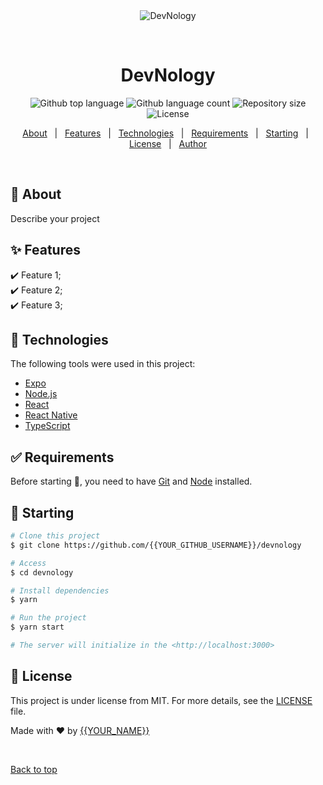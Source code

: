 <div align="center" id="top"> 
  <img src="./.github/app.gif" alt="DevNology" />

  &#xa0;

  <!-- <a href="https://devnology.netlify.app">Demo</a> -->
</div>

<h1 align="center">DevNology</h1>

<p align="center">
  <img alt="Github top language" src="https://img.shields.io/github/languages/top/{{YOUR_GITHUB_USERNAME}}/devnology?color=56BEB8">

  <img alt="Github language count" src="https://img.shields.io/github/languages/count/{{YOUR_GITHUB_USERNAME}}/devnology?color=56BEB8">

  <img alt="Repository size" src="https://img.shields.io/github/repo-size/{{YOUR_GITHUB_USERNAME}}/devnology?color=56BEB8">

  <img alt="License" src="https://img.shields.io/github/license/{{YOUR_GITHUB_USERNAME}}/devnology?color=56BEB8">

  <!-- <img alt="Github issues" src="https://img.shields.io/github/issues/{{YOUR_GITHUB_USERNAME}}/devnology?color=56BEB8" /> -->

  <!-- <img alt="Github forks" src="https://img.shields.io/github/forks/{{YOUR_GITHUB_USERNAME}}/devnology?color=56BEB8" /> -->

  <!-- <img alt="Github stars" src="https://img.shields.io/github/stars/{{YOUR_GITHUB_USERNAME}}/devnology?color=56BEB8" /> -->
</p>

<!-- Status -->

<!-- <h4 align="center"> 
	🚧  DevNology 🚀 Under construction...  🚧
</h4> 

<hr> -->

<p align="center">
  <a href="#dart-about">About</a> &#xa0; | &#xa0; 
  <a href="#sparkles-features">Features</a> &#xa0; | &#xa0;
  <a href="#rocket-technologies">Technologies</a> &#xa0; | &#xa0;
  <a href="#white_check_mark-requirements">Requirements</a> &#xa0; | &#xa0;
  <a href="#checkered_flag-starting">Starting</a> &#xa0; | &#xa0;
  <a href="#memo-license">License</a> &#xa0; | &#xa0;
  <a href="https://github.com/{{YOUR_GITHUB_USERNAME}}" target="_blank">Author</a>
</p>

<br>

## :dart: About ##

Describe your project

## :sparkles: Features ##

:heavy_check_mark: Feature 1;\
:heavy_check_mark: Feature 2;\
:heavy_check_mark: Feature 3;

## :rocket: Technologies ##

The following tools were used in this project:

- [Expo](https://expo.io/)
- [Node.js](https://nodejs.org/en/)
- [React](https://pt-br.reactjs.org/)
- [React Native](https://reactnative.dev/)
- [TypeScript](https://www.typescriptlang.org/)

## :white_check_mark: Requirements ##

Before starting :checkered_flag:, you need to have [Git](https://git-scm.com) and [Node](https://nodejs.org/en/) installed.

## :checkered_flag: Starting ##

```bash
# Clone this project
$ git clone https://github.com/{{YOUR_GITHUB_USERNAME}}/devnology

# Access
$ cd devnology

# Install dependencies
$ yarn

# Run the project
$ yarn start

# The server will initialize in the <http://localhost:3000>
```

## :memo: License ##

This project is under license from MIT. For more details, see the [LICENSE](LICENSE.md) file.


Made with :heart: by <a href="https://github.com/{{YOUR_GITHUB_USERNAME}}" target="_blank">{{YOUR_NAME}}</a>

&#xa0;

<a href="#top">Back to top</a>
